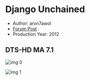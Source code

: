 # Django Unchained

* Author: aron7awol
* [Forum Post](https://www.avsforum.com/threads/bass-eq-for-filtered-movies.2995212/post-56806168)
* Production Year: 2012

## DTS-HD MA 7.1

![img 0](http://imgur.com/hMyqbGH.jpg)

![img 1](http://imgur.com/YSXfyeY.png)


